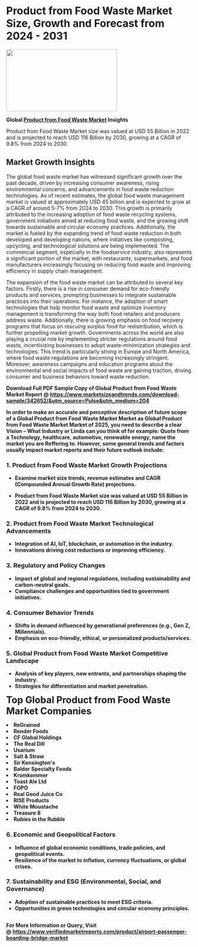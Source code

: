 <H1>Product from Food Waste Market Size, Growth and Forecast from 2024 - 2031</H1><img class="aligncenter size-medium wp-image-584254" src="https://thirdeyenews.in/wp-content/uploads/2024/09/Global-Market-Research-300x168.jpeg" alt="" width="300" height="168" /><p><strong>Global&nbsp;<a href="https://www.marketsizeandtrends.com/download-sample/342652/&amp;utm_source=Pulse&amp;utm_medium=204">Product from Food Waste Market</a> Insights</strong></p><p>Product from Food Waste Market size was valued at USD 55 Billion in 2022 and is projected to reach USD 116 Billion by 2030, growing at a CAGR of 9.8% from 2024 to 2030.</p><p><h2>Market Growth Insights</h2> <p>The global food waste market has witnessed significant growth over the past decade, driven by increasing consumer awareness, rising environmental concerns, and advancements in food waste reduction technologies. As of recent estimates, the global food waste management market is valued at approximately USD 45 billion and is expected to grow at a CAGR of around 5-7% from 2024 to 2030. This growth is primarily attributed to the increasing adoption of food waste recycling systems, government initiatives aimed at reducing food waste, and the growing shift towards sustainable and circular economy practices. Additionally, the market is fueled by the expanding trend of food waste reduction in both developed and developing nations, where initiatives like composting, upcycling, and technological solutions are being implemented. The commercial segment, especially in the foodservice industry, also represents a significant portion of the market, with restaurants, supermarkets, and food manufacturers increasingly focusing on reducing food waste and improving efficiency in supply chain management.</p> <p><strong></strong></p> <p>The expansion of the food waste market can be attributed to several key factors. Firstly, there is a rise in consumer demand for eco-friendly products and services, prompting businesses to integrate sustainable practices into their operations. For instance, the adoption of smart technologies that help monitor food waste and optimize inventory management is transforming the way both food retailers and producers address waste. Additionally, there is growing emphasis on food recovery programs that focus on rescuing surplus food for redistribution, which is further propelling market growth. Governments across the world are also playing a crucial role by implementing stricter regulations around food waste, incentivizing businesses to adopt waste-minimization strategies and technologies. This trend is particularly strong in Europe and North America, where food waste regulations are becoming increasingly stringent. Moreover, awareness campaigns and education programs about the environmental and social impacts of food waste are gaining traction, driving consumer and business behaviors toward waste reduction. <p><strong></p><p><span class=""><strong>Download Full PDF Sample Copy of Global Product from Food Waste Market Report</strong> @ <a href="https://www.marketsizeandtrends.com/download-sample/342652/&amp;utm_source=Pulse&amp;utm_medium=204" target="_blank">https://www.marketsizeandtrends.com/download-sample/342652/&amp;utm_source=Pulse&amp;utm_medium=204</a></span></p><p>In order to make an accurate and perceptive description of future scope of a Global&nbsp;Product from Food Waste Market Market as Global&nbsp;Product from Food Waste Market Market of 2025, you need to describe a clear Vision &ndash; What Industry or Linda can you think of for example: Quote from a Technology, healthcare, automotive, renewable energy, name the market you are Reffering to. However, some general trends and factors usually impact market reports and their future outlook include:</p><h3>1.&nbsp;<strong>Product from Food Waste Market Growth Projections</strong></h3><ul><li>Examine market size trends, revenue estimates and CAGR (Compounded Annual Growth Rate) projections.</li><li><p>Product from Food Waste Market size was valued at USD 55 Billion in 2022 and is projected to reach USD 116 Billion by 2030, growing at a CAGR of 9.8% from 2024 to 2030.</p></li></ul><h3>2.&nbsp;<strong>Product from Food Waste Market Technological Advancements</strong></h3><ul><li>Integration of AI, IoT, blockchain, or automation in the industry.</li><li>Innovations driving cost reductions or improving efficiency.</li></ul><h3>3.&nbsp;<strong>Regulatory and Policy Changes</strong></h3><ul><li>Impact of global and regional regulations, including sustainability and carbon-neutral goals.</li><li>Compliance challenges and opportunities tied to government initiatives.</li></ul><h3>4.&nbsp;<strong>Consumer Behavior Trends</strong></h3><ul><li>Shifts in demand influenced by generational preferences (e.g., Gen Z, Millennials).</li><li>Emphasis on eco-friendly, ethical, or personalized products/services.</li></ul><h3>5.&nbsp;<strong>Global Product from Food Waste Market Competitive Landscape</strong></h3><ul><li>Analysis of key players, new entrants, and partnerships shaping the industry.</li><li>Strategies for differentiation and market penetration.</li></ul><p data-pm-slice="1 1 []"><span style="color: inherit; font-family: inherit; font-size: 25px;">Top Global Product from Food Waste Market Companies</span></p><div class="" data-test-id=""><p><li>ReGrained</li><li> Render Foods</li><li> CF Global Holdings</li><li> The Real Dill</li><li> Usarium</li><li> Salt & Straw</li><li> Sir Kensington's</li><li> Baldor Specialty Foods</li><li> Kromkommer</li><li> Toast Ale Ltd</li><li> FOPO</li><li> Real Good Juice Co</li><li> RISE Products</li><li> White Moustache</li><li> Treasure 8</li><li> Rubies in the Rubble</li></p></div><h3>6.&nbsp;<strong>Economic and Geopolitical Factors</strong></h3><ul><li>Influence of global economic conditions, trade policies, and geopolitical events.</li><li>Resilience of the market to inflation, currency fluctuations, or global crises.</li></ul><h3>7.&nbsp;<strong>Sustainability and ESG (Environmental, Social, and Governance)</strong></h3><ul><li>Adoption of sustainable practices to meet ESG criteria.</li><li>Opportunities in green technologies and circular economy principles.</li></ul><h2><strong style="font-size: 14px;">For More Information or Query, Visit @&nbsp;</strong><a style="background-color: #ffffff; font-size: 14px;" href="https://www.marketsizeandtrends.com/report/product-from-food-waste-market/" target="_blank">https://www.verifiedmarketreports.com/product/airport-passenger-boarding-bridge-market</a></h2>
